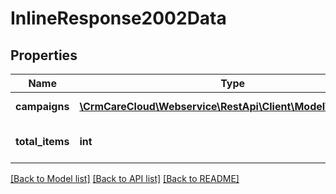 # InlineResponse2002Data

## Properties
Name | Type | Description | Notes
------------ | ------------- | ------------- | -------------
**campaigns** | [**\CrmCareCloud\Webservice\RestApi\Client\Model\Campaign[]**](Campaign.md) | List of the campaigns | [optional] 
**total_items** | **int** | Count of all found campaigns | [optional] 

[[Back to Model list]](../../README.md#documentation-for-models) [[Back to API list]](../../README.md#documentation-for-api-endpoints) [[Back to README]](../../README.md)

